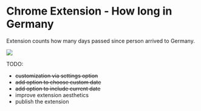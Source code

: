 # Chrome Extension - How long in Germany
Extension counts how many days passed since person arrived to Germany.

<img src="https://raw.githubusercontent.com/del4n/Chrome-Extension---How-long-in-Germany/master/misc/ZyTne85.png" align="middle">

TODO: 
- <del>customization via settings option</del>
- <del>add option to choose custom date</del>
- <del>add option to include current date</del>
- improve extension aesthetics
- publish the extension 


